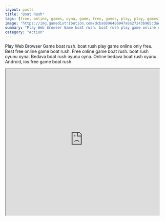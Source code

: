 ```yaml
---
layout: posts
title: "Boat Rush"
tags: [free, online, games, oyna, game, free, games, play, play, games]
image: "https://img.gamedistribution.com/dcba8096486947a8a27243b965cdae30.jpg"
summary: "Play Web Browser Game boat rush. boat rush play game online only free. Best free online game boat rush. Free online game boat rush. boat rush oyunu oyna. Bedava boat rush oyunu oyna. Online bedava boat rush oyunu. Android, ios free game boat rush."
category: "Action"
---
```


Play Web Browser Game boat rush. boat rush play game online only free. Best free online game boat rush. Free online game boat rush. boat rush oyunu oyna. Bedava boat rush oyunu oyna. Online bedava boat rush oyunu. Android, ios free game boat rush.

<iframe width="100%" height="480px;" src="https://html5.gamedistribution.com/dcba8096486947a8a27243b965cdae30/"></iframe>